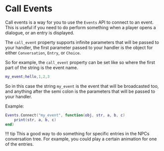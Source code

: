 # Call Events

Call events is a way for you to use the `Events` API to connect to an event.  This is useful if you need to do perform something when a player opens a dialogue, or an entry is displayed.

The `call_event` property supports infinite parameters that will be passed to your handler, the first parameter passed to your handler is the object for either `Conversation`, `Entry`, or `Choice`.

So for example, the `call_event` property can be set like so where the first part of the string is the event name.

```lua
my_event;hello,1,2,3
```

So in this case the string `my_event` is the event that will be broadcasted too, and anything after the semi colon is the parameters that will be passed to your handler.

Example:

```lua
Events.Connect("my_event", function(obj, str, a, b, c)
	print(str, a, b, c)
end)
```

!!! tip
	This a good way to do something for specific entries in the NPCs conversation tree. For example, you could play a certain animation for one of the entries.
